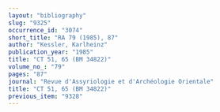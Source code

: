 ```yaml
---
layout: "bibliography"
slug: "9325"
occurrence_id: "3074"
short_title: "RA 79 (1985), 87"
author: "Kessler, Karlheinz"
publication_year: "1985"
title: "CT 51, 65 (BM 34822)"
volume_no_: "79"
pages: "87"
journal: "Revue d'Assyriologie et d'Archéologie Orientale"
title: "CT 51, 65 (BM 34822)"
previous_item: "9328"
---
```

